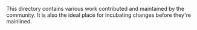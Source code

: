 This directory contains various work contributed and maintained by the community. It is also the ideal place for
incubating changes before they're mainlined.
